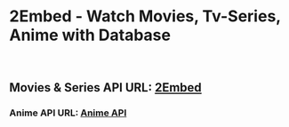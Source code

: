 <h1>2Embed - Watch Movies, Tv-Series, Anime with Database</h1>
<br>
<h2>Movies & Series API URL: <a href="https://www.2embed.cc/">2Embed</a></h2>
<h3>Anime API URL: <a href="https://anime-api.xyz/">Anime API</a></h3>
